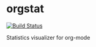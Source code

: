 # orgstat

[![Build Status](https://travis-ci.org/volhovM/orgstat.svg?branch=master)](KEK)

Statistics visualizer for org-mode
